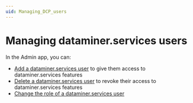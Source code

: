 ```yaml
---
uid: Managing_DCP_users
---
```


# Managing dataminer.services users

In the Admin app, you can:

- [Add a dataminer.services user](xref:Giving_users_access_to_cloud_features#giving-a-user-access-to-dataminerservices-features) to give them access to dataminer.services features
- [Delete a dataminer.services user](xref:Giving_users_access_to_cloud_features#revoking-access-to-dataminerservices-features) to revoke their access to dataminer.services features
- [Change the role of a dataminer.services user](xref:Changing_the_role_of_a_DCP_user)
